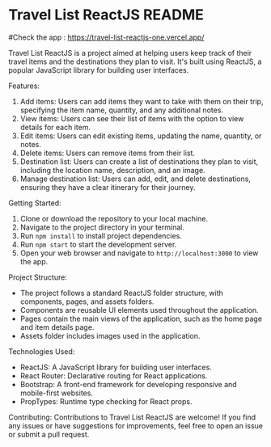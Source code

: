 # Travel List ReactJS README

#Check the app : https://travel-list-reactjs-one.vercel.app/

Travel List ReactJS is a project aimed at helping users keep track of their travel items and the destinations they plan to visit. It's built using ReactJS, a popular JavaScript library for building user interfaces.

Features:
1. Add items: Users can add items they want to take with them on their trip, specifying the item name, quantity, and any additional notes.
2. View items: Users can see their list of items with the option to view details for each item.
3. Edit items: Users can edit existing items, updating the name, quantity, or notes.
4. Delete items: Users can remove items from their list.
5. Destination list: Users can create a list of destinations they plan to visit, including the location name, description, and an image.
6. Manage destination list: Users can add, edit, and delete destinations, ensuring they have a clear itinerary for their journey.

Getting Started:
1. Clone or download the repository to your local machine.
2. Navigate to the project directory in your terminal.
3. Run `npm install` to install project dependencies.
4. Run `npm start` to start the development server.
5. Open your web browser and navigate to `http://localhost:3000` to view the app.

Project Structure:
- The project follows a standard ReactJS folder structure, with components, pages, and assets folders.
- Components are reusable UI elements used throughout the application.
- Pages contain the main views of the application, such as the home page and item details page.
- Assets folder includes images used in the application.

Technologies Used:
- ReactJS: A JavaScript library for building user interfaces.
- React Router: Declarative routing for React applications.
- Bootstrap: A front-end framework for developing responsive and mobile-first websites.
- PropTypes: Runtime type checking for React props.

Contributing:
Contributions to Travel List ReactJS are welcome! If you find any issues or have suggestions for improvements, feel free to open an issue or submit a pull request.


